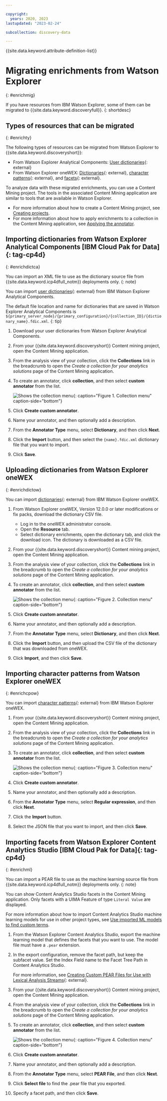 ```yaml
---

copyright:
  years: 2020, 2023
lastupdated: "2023-02-24"

subcollection: discovery-data

---
```


{{site.data.keyword.attribute-definition-list}}

# Migrating enrichments from Watson Explorer
{: #enrichmig}

If you have resources from IBM Watson Explorer, some of them can be migrated to {{site.data.keyword.discoveryfull}}.
{: shortdesc}

## Types of resources that can be migrated
{: #enrichty}

The following types of resources can be migrated from Watson Explorer to {{site.data.keyword.discoveryshort}}:

- From Watson Explorer Analytical Components: [User dictionaries](https://www.ibm.com/support/knowledgecenter/en/SS8NLW_12.0.0/com.ibm.discovery.es.ad.doc/iiysatauserdict.html){: external}
- From Watson Explorer oneWEX: [Dictionaries](https://www.ibm.com/support/knowledgecenter/en/SS8NLW_12.0.0/com.ibm.watson.wex.ee.doc/c_ce_adm_dict_ann.html){: external}, [character patterns](https://www.ibm.com/support/knowledgecenter/en/SS8NLW_12.0.0/com.ibm.watson.wex.ee.doc/c_ce_adm_char_ann.html){: external}, and [facets](https://www.ibm.com/docs/en/watson-explorer/12.0.x?topic=las-creating-custom-pear-files-use-lexical-analysis-streams){: external}.

To analyze data with these migrated enrichments, you can use a Content Mining project. The tools in the associated Content Mining application are similar to tools that are available in Watson Explorer. 

-   For more information about how to create a Content Mining project, see [Creating projects](/docs/discovery-data?topic=discovery-data-projects).
-   For more information about how to apply enrichments to a collection in the Content Mining application, see [Applying the annotator](/docs/discovery-data?topic=discovery-data-cm-custom-annotator#cm-custom-annotator-deploy).

## Importing dictionaries from Watson Explorer Analytical Components [IBM Cloud Pak for Data]{: tag-cp4d}
{: #enrichdictca}

You can import an XML file to use as the dictionary source file from {{site.data.keyword.icp4dfull_notm}} deployments only.
{: note}

You can import [user dictionaries](https://www.ibm.com/support/knowledgecenter/en/SS8NLW_12.0.0/com.ibm.discovery.es.ad.doc/iiysatauserdict.html){: external} from IBM Watson Explorer Analytical Components.

The default file location and name for dictionaries that are saved in Watson Explorer Analytical Components is `${primary_server_node}/{primary_configuration}/{collection_ID}/{dictionary_name}.fdic.xml`.
{: tip}

1.  Download your user dictionaries from Watson Explorer Analytical Components.
1.  From your {{site.data.keyword.discoveryshort}} Content mining project, open the Content Mining application.
1.  From the analysis view of your collection, click the **Collections** link in the breadcrumb to open the *Create a collection for your analytics solutions* page of the Content Mining application.

1.  To create an annotator, click **collection**, and then select **custom annotator** from the list.

    ![Shows the collection menu](images/cm-collection-menu.png){: caption="Figure 1. Collection menu" caption-side="bottom"}

1.  Click **Create custom annotator**.
1.  Name your annotator, and then optionally add a description.
1.  From the **Annotator Type** menu, select **Dictionary**, and then click **Next**.
1.  Click the **Import** button, and then select the `{name}.fdic.xml` dictionary file that you want to import.
1.  Click **Save**.

## Uploading dictionaries from Watson Explorer oneWEX
{: #enrichdictow}

You can import [dictionaries](https://www.ibm.com/support/knowledgecenter/en/SS8NLW_12.0.0/com.ibm.watson.wex.ee.doc/c_ce_adm_dict_ann.html){: external} from IBM Watson Explorer oneWEX.

1.  From Watson Explorer oneWEX, Version 12.0.0 or later modifications or fix packs, download the dictionary CSV file.

    -   Log in to the oneWEX administrator console.
    -   Open the **Resource** tab.
    -   Select dictionary enrichments, open the dictionary tab, and click the download icon. The dictionary is downloaded as a CSV file.

1.  From your {{site.data.keyword.discoveryshort}} Content mining project, open the Content Mining application.
1.  From the analysis view of your collection, click the **Collections** link in the breadcrumb to open the *Create a collection for your analytics solutions* page of the Content Mining application.

1.  To create an annotator, click **collection**, and then select **custom annotator** from the list.

    ![Shows the collection menu](images/cm-collection-menu.png){: caption="Figure 2. Collection menu" caption-side="bottom"}

1.  Click **Create custom annotator**.
1.  Name your annotator, and then optionally add a description.
1.  From the **Annotator Type** menu, select **Dictionary**, and then click **Next**.
1.  Click the **Import** button, and then upload the CSV file of the dictionary that was downloaded from oneWEX.
1.  Click **Import**, and then click **Save**.

## Importing character patterns from Watson Explorer oneWEX
{: #enrichcpow}

You can import [character patterns](https://www.ibm.com/support/knowledgecenter/en/SS8NLW_12.0.0/com.ibm.watson.wex.ee.doc/c_ce_adm_char_ann.html){: external} from IBM Watson Explorer oneWEX.

1.  From your {{site.data.keyword.discoveryshort}} Content mining project, open the Content Mining application.
1.  From the analysis view of your collection, click the **Collections** link in the breadcrumb to open the *Create a collection for your analytics solutions* page of the Content Mining application.

1.  To create an annotator, click **collection**, and then select **custom annotator** from the list.

    ![Shows the collection menu](images/cm-collection-menu.png){: caption="Figure 3. Collection menu" caption-side="bottom"}

1.  Click **Create custom annotator**.
1.  Name your annotator, and then optionally add a description.
1.  From the **Annotator Type** menu, select **Regular expression**, and then click **Next**.
1.  Click the **Import** button.
1.  Select the JSON file that you want to import, and then click **Save**.

## Importing facets from Watson Explorer Content Analytics Studio [IBM Cloud Pak for Data]{: tag-cp4d}
{: #enrichml}

You can import a PEAR file to use as the machine learning source file from {{site.data.keyword.icp4dfull_notm}} deployments only.
{: note}

You can show Content Analytics Studio facets in the Content Mining application. Only facets with a UIMA Feature of type `Literal Value` are displayed.

For more information about how to import Content Analytics Studio machine learning models for use in other project types, see [Use imported ML models to find custom terms](/docs/discovery-data?topic=discovery-data-domain-ml).

1.  From the Watson Explorer Content Analytics Studio, export the machine learning model that defines the facets that you want to use. The model file must have a `.pear` extension.
1.  In the export configuration, remove the facet path, but keep the subfacet value. Set the Index Field name to the Facet Tree Path in Content Analytics Studio.

    For more information, see [Creating Custom PEAR Files for Use with Lexical Analysis Streams](https://www.ibm.com/docs/en/watson-explorer/12.0.x?topic=las-creating-custom-pear-files-use-lexical-analysis-streams){: external}.
1.  From your {{site.data.keyword.discoveryshort}} Content mining project, open the Content Mining application.
1.  From the analysis view of your collection, click the **Collections** link in the breadcrumb to open the *Create a collection for your analytics solutions* page of the Content Mining application.

1.  To create an annotator, click **collection**, and then select **custom annotator** from the list.

    ![Shows the collection menu](images/cm-collection-menu.png){: caption="Figure 4. Collection menu" caption-side="bottom"}

1.  Click **Create custom annotator**.
1.  Name your annotator, and then optionally add a description.
1.  From the **Annotator Type** menu, select **PEAR File**, and then click **Next**.
1.  Click **Select file** to find the .pear file that you exported.
1.  Specify a facet path, and then click **Save**.
